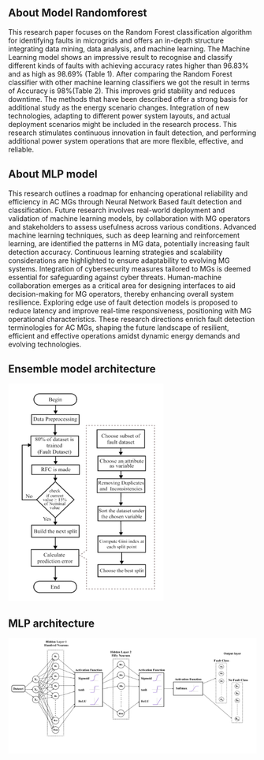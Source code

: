 ## About Model Randomforest
This research paper focuses on the Random Forest classification algorithm for identifying faults in microgrids and offers an in-depth structure integrating data mining, data analysis, and machine learning. The Machine Learning model shows an impressive result to recognise and classify different kinds of faults with achieving accuracy rates higher than 96.83% and as high as 98.69% (Table 1). After comparing the Random Forest classifier with other machine learning classifiers we got the  result in terms of Accuracy is 98%(Table 2). This improves grid stability and reduces downtime. The methods that have been described offer a strong basis for additional study as the energy scenario changes. Integration of new technologies, adapting to different power system layouts, and actual deployment scenarios might be included in the research process. This research stimulates continuous innovation in fault detection, and performing additional power system operations that are more flexible, effective, and reliable.

## About MLP model

This research outlines a roadmap for enhancing operational reliability and efficiency in AC MGs through Neural Network Based fault detection and classification. Future research involves real-world deployment and validation of machine learning models, by collaboration with MG operators and stakeholders to assess usefulness across various conditions. Advanced machine learning techniques, such as deep learning and reinforcement learning, are identified the patterns in MG data, potentially increasing fault detection accuracy. Continuous learning strategies and scalability considerations are highlighted to ensure adaptability to evolving MG systems. Integration of cybersecurity measures tailored to MGs is deemed essential for safeguarding against cyber threats. Human-machine collaboration emerges as a critical area for designing interfaces to aid decision-making for MG operators, thereby enhancing overall system resilience. Exploring edge use of fault detection models is proposed to reduce latency and improve real-time responsiveness, positioning with MG operational characteristics. These research directions enrich fault detection terminologies for AC MGs, shaping the future landscape of resilient, efficient and effective operations amidst dynamic energy demands and evolving technologies.

## Ensemble model architecture

![Alt Text](workflows/RFC.png)

## MLP architecture

![Alt Text](workflows/MLP.png)
